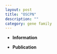 ```yaml
---
layout: post
title: "OSCPN"
description: ""
category: gene family
---
```


* **Information**  

* **Publication**  


